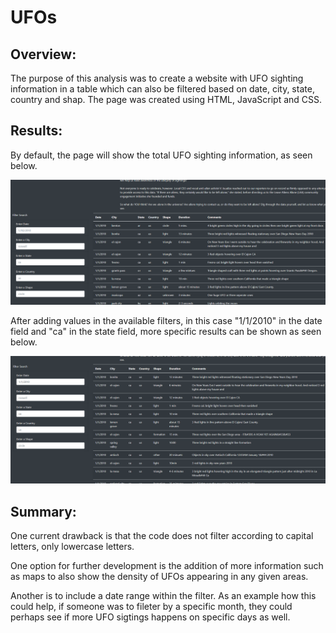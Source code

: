 # UFOs

## Overview:
The purpose of this analysis was to create a website with UFO sighting information in a table which can also be filtered based on date, city, state, country and shap. The page was created using HTML, JavaScript and CSS.

## Results:

By default, the page will show the total UFO sighting information, as seen below.

![UFOs_1](static/images/UFOs_1.png)

After adding values in the available filters, in this case "1/1/2010" in the date field and "ca" in the state field, more specific results can be shown as seen below.

![UFOs_2](static/images/UFOs_2.png)

## Summary:
One current drawback is that the code does not filter according to capital letters, only lowercase letters.

One option for further development is the addition of more information such as maps to also show the density of UFOs appearing in any given areas.

Another is to include a date range within the filter. As an example how this could help, if someone was to fileter by a specific month, they could perhaps see if more UFO sigtings happens on specific days as well.

